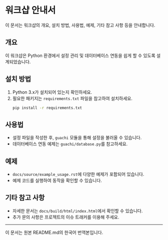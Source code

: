 # 워크샵 안내서

이 문서는 워크샵의 개요, 설치 방법, 사용법, 예제, 기타 참고 사항 등을 안내합니다.

## 개요
이 워크샵은 Python 환경에서 설정 관리 및 데이터베이스 연동을 쉽게 할 수 있도록 설계되었습니다.

## 설치 방법
1. Python 3.x가 설치되어 있는지 확인하세요.
2. 필요한 패키지는 `requirements.txt` 파일을 참고하여 설치하세요.
   ```bash
   pip install -r requirements.txt
   ```

## 사용법
- 설정 파일을 작성한 후, `guachi` 모듈을 통해 설정을 불러올 수 있습니다.
- 데이터베이스 연동 예제는 `guachi/database.py`를 참고하세요.

## 예제
- `docs/source/example_usage.rst`에 다양한 예제가 포함되어 있습니다.
- 예제 코드를 실행하여 동작을 확인할 수 있습니다.

## 기타 참고 사항
- 자세한 문서는 `docs/build/html/index.html`에서 확인할 수 있습니다.
- 추가 문의 사항은 프로젝트의 이슈 트래커를 이용해 주세요.

---

이 문서는 원본 README.md의 한국어 번역본입니다.